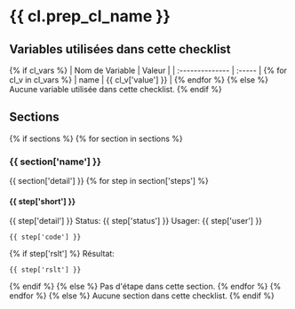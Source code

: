 # {{ cl.prep_cl_name }}
## Variables utilisées dans cette checklist
{% if cl_vars %}
| Nom de Variable | Valeur |
| :-------------- | :----- |
{% for cl_v in  cl_vars %}
| name | {{ cl_v['value'] }} |
{% endfor %}
{% else %}
Aucune variable utilisée dans cette checklist.
{% endif %}

## Sections
{% if sections %}
    {% for section in  sections %}

### {{ section['name'] }}
{{ section['detail'] }}
{% for step in section['steps'] %}

#### {{ step['short'] }}
{{ step['detail'] }}
Status: {{ step['status'] }}
Usager: {{ step['user'] }}
```
{{ step['code'] }}
```
{% if step['rslt'] %}
Résultat:
```
{{ step['rslt'] }}
```
{% endif %}
{% else %}
Pas d'étape dans cette section.
{% endfor %}
{% endfor %}
{% else %}
Aucune section dans cette checklist.
{% endif %}
